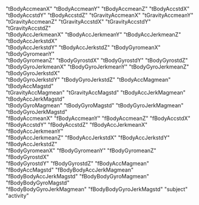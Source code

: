 "tBodyAccmeanX"
"tBodyAccmeanY"
"tBodyAccmeanZ"
"tBodyAccstdX"            
"tBodyAccstdY"
"tBodyAccstdZ"
"tGravityAccmeanX"
"tGravityAccmeanY"
"tGravityAccmeanZ"
"tGravityAccstdX"
"tGravityAccstdY"
"tGravityAccstdZ"         
"tBodyAccJerkmeanX"
"tBodyAccJerkmeanY"
"tBodyAccJerkmeanZ"
"tBodyAccJerkstdX"        
"tBodyAccJerkstdY"
"tBodyAccJerkstdZ"
"tBodyGyromeanX"
"tBodyGyromeanY"          
"tBodyGyromeanZ"
"tBodyGyrostdX"
"tBodyGyrostdY"
"tBodyGyrostdZ"
"tBodyGyroJerkmeanX"
"tBodyGyroJerkmeanY"
"tBodyGyroJerkmeanZ"
"tBodyGyroJerkstdX"       
"tBodyGyroJerkstdY"
"tBodyGyroJerkstdZ"
"tBodyAccMagmean"
"tBodyAccMagstd"          
"tGravityAccMagmean"
"tGravityAccMagstd"
"tBodyAccJerkMagmean"
"tBodyAccJerkMagstd"      
"tBodyGyroMagmean"
"tBodyGyroMagstd"
"tBodyGyroJerkMagmean"
"tBodyGyroJerkMagstd"     
"fBodyAccmeanX"
"fBodyAccmeanY"
"fBodyAccmeanZ"
"fBodyAccstdX"            
"fBodyAccstdY"
"fBodyAccstdZ"
"fBodyAccJerkmeanX"
"fBodyAccJerkmeanY"       
"fBodyAccJerkmeanZ"
"fBodyAccJerkstdX"
"fBodyAccJerkstdY"
"fBodyAccJerkstdZ"        
"fBodyGyromeanX"
"fBodyGyromeanY"
"fBodyGyromeanZ"
"fBodyGyrostdX"           
"fBodyGyrostdY"
"fBodyGyrostdZ"
"fBodyAccMagmean"
"fBodyAccMagstd"
"fBodyBodyAccJerkMagmean"
"fBodyBodyAccJerkMagstd"
"fBodyBodyGyroMagmean"
"fBodyBodyGyroMagstd"     
"fBodyBodyGyroJerkMagmean"
"fBodyBodyGyroJerkMagstd"
"subject"
"activity" 
